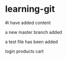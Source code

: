 # learning-git

#i have added content


a new master branch added

a test file has been added


login
products
cart